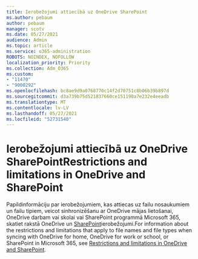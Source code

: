 ```yaml
---
title: Ierobežojumi attiecībā uz OneDrive SharePoint
ms.author: pebaum
author: pebaum
manager: scotv
ms.date: 05/27/2021
audience: Admin
ms.topic: article
ms.service: o365-administration
ROBOTS: NOINDEX, NOFOLLOW
localization_priority: Priority
ms.collection: Adm_O365
ms.custom:
- "11470"
- "9000292"
ms.openlocfilehash: bc8ae9d9a0768770c14f2d70751c8b06b39b897d
ms.sourcegitcommit: d3a739b75d521837660ce151190a7e232e4eeadb
ms.translationtype: MT
ms.contentlocale: lv-LV
ms.lasthandoff: 05/27/2021
ms.locfileid: "52731540"
---
```

# <a name="restrictions-and-limitations-in-onedrive-and-sharepoint"></a><span data-ttu-id="f56c0-102">Ierobežojumi attiecībā uz OneDrive SharePoint</span><span class="sxs-lookup"><span data-stu-id="f56c0-102">Restrictions and limitations in OneDrive and SharePoint</span></span>

<span data-ttu-id="f56c0-103">Papildinformāciju par ierobežojumiem, kas attiecas uz failu nosaukumiem un failu tipiem, veicot sinhronizēšanu ar OneDrive mājas lietošanai, OneDrive darbam vai skolai vai SharePoint programmā Microsoft 365, skatiet rakstā OneDrive un [SharePoint](https://support.microsoft.com/office/restrictions-and-limitations-in-onedrive-and-sharepoint-64883a5d-228e-48f5-b3d2-eb39e07630fa)ierobežojumi.</span><span class="sxs-lookup"><span data-stu-id="f56c0-103">For information about the restrictions and limitations that apply to file names and file types when syncing with OneDrive for home, OneDrive for work or school, or SharePoint in Microsoft 365, see [Restrictions and limitations in OneDrive and SharePoint](https://support.microsoft.com/office/restrictions-and-limitations-in-onedrive-and-sharepoint-64883a5d-228e-48f5-b3d2-eb39e07630fa).</span></span>
